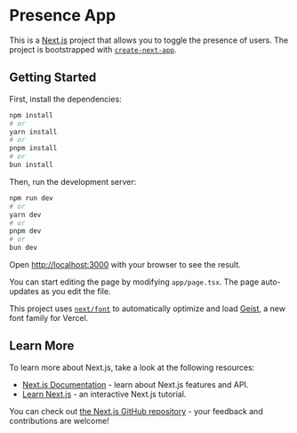 # Presence App

This is a [Next.js](https://nextjs.org) project that allows you to toggle the presence of users. The project is bootstrapped with [`create-next-app`](https://nextjs.org/docs/app/api-reference/cli/create-next-app).

## Getting Started

First, install the dependencies:

```bash
npm install
# or
yarn install
# or
pnpm install
# or
bun install
```

Then, run the development server:

```bash
npm run dev
# or
yarn dev
# or
pnpm dev
# or
bun dev
```

Open [http://localhost:3000](vscode-file://vscode-app/Applications/Visual%20Studio%20Code.app/Contents/Resources/app/out/vs/code/electron-sandbox/workbench/workbench.html) with your browser to see the result.

You can start editing the page by modifying `app/page.tsx`. The page auto-updates as you edit the file.

This project uses [`next/font`](vscode-file://vscode-app/Applications/Visual%20Studio%20Code.app/Contents/Resources/app/out/vs/code/electron-sandbox/workbench/workbench.html) to automatically optimize and load [Geist](vscode-file://vscode-app/Applications/Visual%20Studio%20Code.app/Contents/Resources/app/out/vs/code/electron-sandbox/workbench/workbench.html), a new font family for Vercel.

## Learn More

To learn more about Next.js, take a look at the following resources:

- [Next.js Documentation](vscode-file://vscode-app/Applications/Visual%20Studio%20Code.app/Contents/Resources/app/out/vs/code/electron-sandbox/workbench/workbench.html) - learn about Next.js features and API.
- [Learn Next.js](vscode-file://vscode-app/Applications/Visual%20Studio%20Code.app/Contents/Resources/app/out/vs/code/electron-sandbox/workbench/workbench.html) - an interactive Next.js tutorial.

You can check out [the Next.js GitHub repository](vscode-file://vscode-app/Applications/Visual%20Studio%20Code.app/Contents/Resources/app/out/vs/code/electron-sandbox/workbench/workbench.html) - your feedback and contributions are welcome!
